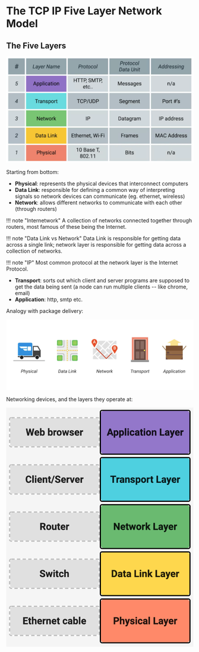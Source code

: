 # The TCP IP Five Layer Network Model

The Five Layers
---

![five-layers](assets/five-layers.png)

Starting from bottom:

- **Physical**: represents the physical devices that interconnect computers
- **Data Link**: responsible for defining a common way of interpreting signals
  so network devices can communicate (eg. ethernet, wireless)
- **Network**: allows different networks to communicate with each other (through
    routers)

!!! note "Internetwork"
    A collection of networks connected together through routers, most famous of
    these being the Internet. 

!!! note "Data Link vs Network"
    Data Link is responsible for getting data across a single link; network
    layer is responsible for getting data across a collection of networks.

!!! note "IP"
    Most common protocol at the network layer is the Internet Protocol.

- **Transport**: sorts out which client and server programs are supposed to get
  the data being sent (a node can run multiple clients -- like chrome, email)
- **Application**: http, smtp etc.

Analogy with package delivery:

![five-layer-analogue](assets/five-layer-analogue.png)

Networking devices, and the layers they operate at:

![layers-and-devices](assets/layers-and-devices.png)
